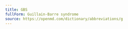 ```yaml
---
title: GBS
fullForm: Guillain-Barre syndrome
source: https://openmd.com/dictionary/abbreviations/g
---
```

